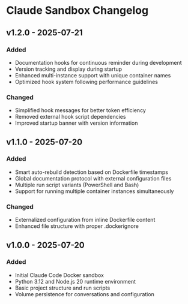 # Claude Sandbox Changelog

## v1.2.0 - 2025-07-21
### Added
- Documentation hooks for continuous reminder during development
- Version tracking and display during startup
- Enhanced multi-instance support with unique container names
- Optimized hook system following performance guidelines

### Changed
- Simplified hook messages for better token efficiency
- Removed external hook script dependencies
- Improved startup banner with version information

## v1.1.0 - 2025-07-20
### Added
- Smart auto-rebuild detection based on Dockerfile timestamps
- Global documentation protocol with external configuration files
- Multiple run script variants (PowerShell and Bash)
- Support for running multiple container instances simultaneously

### Changed
- Externalized configuration from inline Dockerfile content
- Enhanced file structure with proper .dockerignore

## v1.0.0 - 2025-07-20
### Added
- Initial Claude Code Docker sandbox
- Python 3.12 and Node.js 20 runtime environment
- Basic project structure and run scripts
- Volume persistence for conversations and configuration
